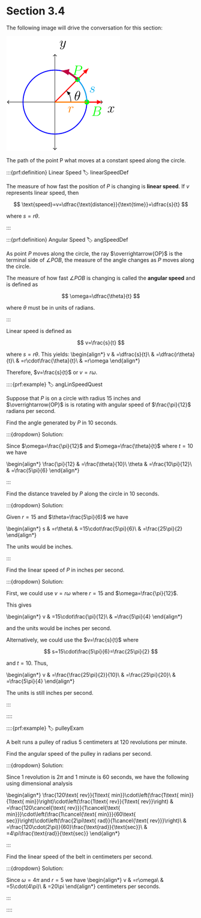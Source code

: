 # Section 3.4

The following image will drive the conversation for this section:

!['image of a circle associated with arc length and angle measurement'](images/speed.png)

The path of the point P what moves at a constant speed along the circle.

:::{prf:definition} Linear Speed
:label: linearSpeedDef

The measure of how fast the position of $P$ is changing is **linear speed**. If $v$ represents linear speed, then

$$
\text{speed}=v=\dfrac{\text{distance}}{\text{time}}=\dfrac{s}{t}
$$

where $s=r\theta$.

:::

:::{prf:definition} Angular Speed
:label: angSpeedDef

As point $P$ moves along the circle, the ray $\overrightarrow{OP}$ is the terminal side of $\angle POB$, the measure of the angle changes as $P$ moves along the circle.

The measure of how fast $\angle POB$ is changing is called the **angular speed** and is defined as

$$
\omega=\dfrac{\theta}{t}
$$

where $\theta$ must be in units of radians.

:::

Linear speed is defined as

$$
v=\frac{s}{t}
$$

where $s=r\theta$. This yields:
\begin{align*}
v & =\dfrac{s}{t}\\
 & =\dfrac{r\theta}{t}\\
 & =r\cdot\frac{\theta}{t}\\
 & =r\omega
\end{align*}

Therefore, $v=\frac{s}{t}$ or $v=r\omega$.

::::{prf:example}
:label: angLinSpeedQuest

Suppose that $P$ is on a circle with radius 15 inches and $\overrightarrow{OP}$ is is rotating with angular speed of $\frac{\pi}{12}$ radians per
second.

Find the angle generated by $P$ in 10 seconds.

:::{dropdown} Solution:

Since $\omega=\frac{\pi}{12}$ and $\omega=\frac{\theta}{t}$ where $t=10$ we have

\begin{align*}
\frac{\pi}{12} & =\frac{\theta}{10}\\
\theta & =\frac{10\pi}{12}\\
 & =\frac{5\pi}{6}
\end{align*}

:::

Find the distance traveled by $P$ along the circle in 10 seconds.

:::{dropdown} Solution:

Given $r=15$ and $\theta=\frac{5\pi}{6}$ we have 

\begin{align*}
s & =r\theta\\
 & =15\cdot\frac{5\pi}{6}\\
 & =\frac{25\pi}{2}
\end{align*}

The units would be inches.

:::

Find the linear speed of $P$ in inches per second.

:::{dropdown} Solution:

First, we could use $v=r\omega$ where $r=15$ and $\omega=\frac{\pi}{12}$.

This gives

\begin{align*}
v & =15\cdot\frac{\pi}{12}\\
 & =\frac{5\pi}{4}
\end{align*}

and the units would be inches per second.

Alternatively, we could use the $v=\frac{s}{t}$ where 

$$
s=15\cdot\frac{5\pi}{6}=\frac{25\pi}{2}
$$

and $t=10.$ Thus,

\begin{align*}
v & =\frac{\frac{25\pi}{2}}{10}\\
 & =\frac{25\pi}{20}\\
 & =\frac{5\pi}{4}
\end{align*}

The units is still inches per second.

:::

::::

::::{prf:example}
:label: pulleyExam

A belt runs a pulley of radius 5 centimeters at 120 revolutions per minute.

Find the angular speed of the pulley in radians per second.

:::{dropdown} Solution:

Since 1 revolution is $2\pi$ and 1 minute is 60 seconds, we have the following using dimensional analysis

\begin{align*}
\frac{120\text{ rev}}{1\text{ min}}\cdot\left(\frac{1\text{ min}}{1\text{ min}}\right)\cdot\left(\frac{1\text{ rev}}{1\text{ rev}}\right) & =\frac{120\cancel{\text{ rev}}}{1\cancel{\text{ min}}}\cdot\left(\frac{1\cancel{\text{ min}}}{60\text{ sec}}\right)\cdot\left(\frac{2\pi\text{ rad}}{1\cancel{\text{ rev}}}\right)\\
 & =\frac{120\cdot(2\pi)}{60}\frac{\text{rad}}{\text{sec}}\\
 & =4\pi\frac{\text{rad}}{\text{sec}}
\end{align*}

:::

Find the linear speed of the belt in centimeters per second.

:::{dropdown} Solution:

Since $\omega=4\pi$ and $r=5$ we have
\begin{align*}
v & =r\omega\\
 & =5\cdot(4\pi)\\
 & =20\pi
\end{align*}
centimeters per seconds.

:::

::::
